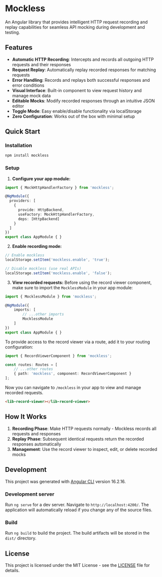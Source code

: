 # Mockless

An Angular library that provides intelligent HTTP request recording and replay capabilities for seamless API mocking during development and testing.

## Features

- **Automatic HTTP Recording**: Intercepts and records all outgoing HTTP requests and their responses
- **Request Replay**: Automatically replay recorded responses for matching requests
- **Error Handling**: Records and replays both successful responses and error conditions
- **Visual Interface**: Built-in component to view request history and manage mock data
- **Editable Mocks**: Modify recorded responses through an intuitive JSON editor
- **Toggle Mode**: Easy enable/disable functionality via localStorage
- **Zero Configuration**: Works out of the box with minimal setup

## Quick Start

### Installation

```bash
npm install mockless
```

### Setup

1. **Configure your app module:**

```typescript
import { MockHttpHandlerFactory } from 'mockless';

@NgModule({
  providers: [
    {
      provide: HttpBackend,
      useFactory: MockHttpHandlerFactory,
      deps: [HttpBackend]
    }
  ]
})
export class AppModule { }
```

2. **Enable recording mode:**

```typescript
// Enable mockless
localStorage.setItem('mockless.enable', 'true');

// Disable mockless (use real APIs)
localStorage.setItem('mockless.enable', 'false');
```

3. **View recorded requests:**
Before using the record viewer component, make sure to import the `MocklessModule` in your app module:

```typescript
import { MocklessModule } from 'mockless';

@NgModule({
    imports: [
        // ...other imports
        MocklessModule
    ]
})
export class AppModule { }
```

To provide access to the record viewer via a route, add it to your routing configuration:

```typescript
import { RecordViewerComponent } from 'mockless';

const routes: Routes = [
    // ...other routes
    { path: 'mockless', component: RecordViewerComponent }
];
```

Now you can navigate to `/mockless` in your app to view and manage recorded requests.

```html
<lib-record-viewer></lib-record-viewer>
```

## How It Works

1. **Recording Phase**: Make HTTP requests normally - Mockless records all requests and responses
2. **Replay Phase**: Subsequent identical requests return the recorded responses automatically
3. **Management**: Use the record viewer to inspect, edit, or delete recorded mocks

## Development

This project was generated with [Angular CLI](https://github.com/angular/angular-cli) version 16.2.16.

### Development server

Run `ng serve` for a dev server. Navigate to `http://localhost:4200/`. The application will automatically reload if you change any of the source files.

### Build

Run `ng build` to build the project. The build artifacts will be stored in the `dist/` directory.

## License

This project is licensed under the MIT License - see the [LICENSE](LICENSE) file for details.
